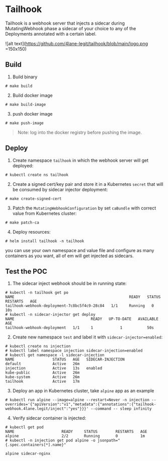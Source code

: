# Tailhook
Tailhook is a webhook server that injects a sidecar during MutatingWebhook phase a sidecar of your choice to any of the Deployments annotated with a certain label.

![alt text](https://github.com/4lane-legit/tailhook/blob/main/logo.png =150x150)

## Build

1. Build binary

```
# make build
```

2. Build docker image
   
```
# make build-image
```

3. push docker image

```
# make push-image
```

> Note: log into the docker registry before pushing the image.

## Deploy

1. Create namespace `tailhook` in which the webhook server will get deployed:

```
# kubectl create ns tailhook
```

2. Create a signed cert/key pair and store it in a Kubernetes `secret` that will be consumed by sidecar injector deployment:

```
# make create-signed-cert 
```

3. Patch the `MutatingWebhookConfiguration` by set `caBundle` with correct value from Kubernetes cluster:

```
# make patch-ca
```

4. Deploy resources:

```
# helm install tailhook -n tailhook
```
you can use your own namespace and value file and configure as many containers as you want, all of em will get injected as sidecars.

## Test the POC

1. The sidecar inject webhook should be in running state:

```
# kubectl -n tailhook get po
NAME                                                   READY   STATUS    RESTARTS   AGE
tailhook-webhook-deployment-7c8bc5f4c9-28c84   1/1     Running   0          10s
# kubectl -n sidecar-injector get deploy
NAME                                  READY   UP-TO-DATE   AVAILABLE   AGE
tailhook-webhook-deployment   1/1     1            1           50s
```

2. Create new namespace `test` and label it with `sidecar-injector=enabled`:

```
# kubectl create ns injection
# kubectl label namespace injection sidecar-injection=enabled
# kubectl get namespace -l sidecar-injection
NAME                 STATUS   AGE   SIDECAR-INJECTION
default              Active   26m
injection            Active   13s   enabled
kube-public          Active   26m
kube-system          Active   26m
tailhook             Active   17m
```

3. Deploy an app in Kubernetes cluster, take `alpine` app as an example

```
# kubectl run alpine --image=alpine --restart=Never -n injection --overrides='{"apiVersion":"v1","metadata":{"annotations":{"tailhook-webhook.4lane.legit/inject":"yes"}}}' --command -- sleep infinity
```

4. Verify sidecar container is injected:

```
# kubectl get pod
NAME                     READY     STATUS        RESTARTS   AGE
alpine                   2/2       Running       0          1m
# kubectl -n injection get pod alpine -o jsonpath="{.spec.containers[*].name}"

alpine sidecar-nginx
```
